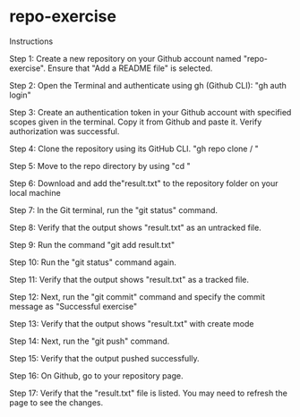 # repo-exercise
Instructions

Step 1: Create a new repository on your Github account named "repo-exercise". Ensure that "Add a README file" is selected.

Step 2: Open the Terminal and authenticate using gh (Github CLI):
"gh auth login"

Step 3: Create an authentication token in your Github account with specified scopes given in the terminal. Copy it from Github and paste it. Verify authorization was successful.


Step 4: Clone the repository using its GitHub CLI.
"gh repo clone <YOUR USERNAME>/<REPOSITORY-NAME> "

Step 5: Move to the repo directory by using "cd <REPOSITORY-NAME>"

Step 6: Download and add the"result.txt" to the repository folder on your local machine

Step 7: In the Git terminal, run the "git status" command.

Step 8: Verify that the output shows "result.txt" as an untracked file.

Step 9: Run the command "git add result.txt"

Step 10: Run the "git status" command again.

Step 11: Verify that the output shows "result.txt" as a tracked file.

Step 12: Next, run the "git commit" command and specify the commit message as "Successful exercise"

Step 13: Verify that the output shows "result.txt" with create mode

Step 14: Next, run the "git push" command.

Step 15: Verify that the output pushed successfully.

Step 16: On Github, go to your repository page.

Step 17: Verify that the "result.txt" file is listed. You may need to refresh the page to see the changes. 
